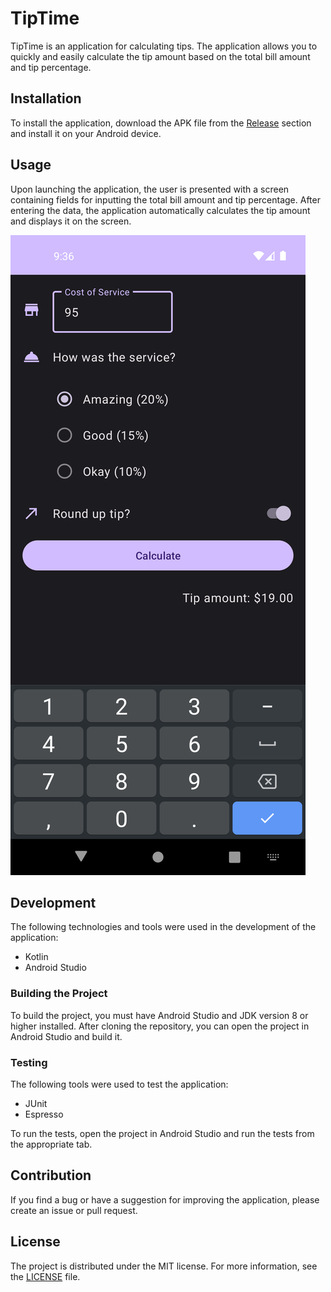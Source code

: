 # TipTime

TipTime is an application for calculating tips. The application allows you to quickly and easily calculate the tip amount based on the total bill amount and tip percentage.

## Installation

To install the application, download the APK file from the [Release](https://github.com/nintenfox/TipTime/release) section and install it on your Android device.

## Usage

Upon launching the application, the user is presented with a screen containing fields for inputting the total bill amount and tip percentage. After entering the data, the application automatically calculates the tip amount and displays it on the screen.

![Screenshot](https://github.com/nintenfox/TipTime/blob/main/screenshots/screenshot.png)

## Development

The following technologies and tools were used in the development of the application:

- Kotlin
- Android Studio

### Building the Project

To build the project, you must have Android Studio and JDK version 8 or higher installed. After cloning the repository, you can open the project in Android Studio and build it.

### Testing

The following tools were used to test the application:

- JUnit
- Espresso

To run the tests, open the project in Android Studio and run the tests from the appropriate tab.

## Contribution

If you find a bug or have a suggestion for improving the application, please create an issue or pull request.

## License

The project is distributed under the MIT license. For more information, see the [LICENSE](https://github.com/nintenfox/TipTime/blob/main/LICENSE) file.
